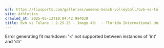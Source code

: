 ```yaml
---
url: https://fiusports.com/galleries/womens-beach-volleyball/bvb-vs-tulane-2-25-25/image-49/355/62602
site: Athletics
crawled_at: 2025-05-13T10:04:42.994030
title: Bvb vs Tulane | 2.25.25 - Image 49:  - Florida International University
---
```


Error generating fit markdown: '<' not supported between instances of 'int' and 'str'